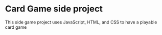 # Card Game side project

This side game project uses JavaScript, HTML, and CSS to have a playable card game